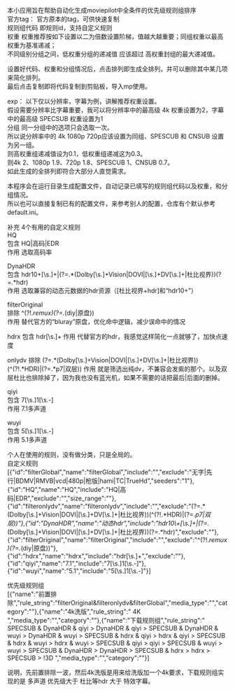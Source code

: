 本小应用旨在帮助自动化生成moviepilot中全条件的优先级规则组排序  
官方tag： 官方原本的tag，可供快速复制  
规则组代码 即规则id，支持自定义规则   
权重 权重推荐按如下设置以二为倍数设置阶梯，值越大越重要；同组权重以最高权重为基准递减；  
不同级别分组之间，低权重分组的递减值 应该超过 高权重封组的最大递减值。  

设置好代码、权重和分组情况后，点击排列即生成全排列，并可以删除其中某几项来简化排列。  
最后点击复制即将代码复制到剪贴板，导入mp使用。  

exp： 以下仅以分辨率，字幕为例，讲解推荐权重设置。  
假设需要分辨率比字幕重要，我可以将分辨率中的最高级 4k 权重设置为2，字幕中的最高级 SPECSUB 权重设置为1  
分组 同一分组中的选项只会选取一次。  
所以说分辨率中的 4k 1080p 720p应该设置为同组、SPESCUB 和 CNSUB 设置为另一组。  
则高权重组递减值设为0.1，低权重组递减这为0.3。  
则4k 2、1080p 1.9、720p 1.8、SPESCUB 1、CNSUB 0.7。  
如此生成的全排列即符合大部分人直觉需求。  

本程序会在运行目录生成配置文件，自动记录已填写的规则组代码以及权重，和分组情况。  
所以也可以直接复制已有的配置文件，来参考别人的配置，仓库有个默认参考default.ini。   

补充 4个有用的自定义规则  
HQ  
包含 HQ|高码|EDR  
作用 选取高码率  

DynaHDR  
包含 hdr10\+[\s.]+|(?=.*(Dolby[\s.]+Vision|DOVI|[\s.]+DV[\s.]+|杜比视界))(?=.*hdr)  
作用 选取兼容的动态元数据的hdr资源（[杜比视界+hdr]和“hdr10+”）  
 
filterOriginal  
排除 ^(?!.*remux)(?=.*(diy|原盘))  
作用 替代官方的“bluray”原盘，优化命中逻辑，减少误命中的情况  

hdrx
包含 hdr[\s.]+
作用 代替官方的hdr，我感觉这样简化一点就够了，加快点速度

onlydv
排除 (?=.*(Dolby[\s.]+Vision|DOVI|[\s.]+DV[\s.]+|杜比视界))(^(?!.*HDR)|(?=.*p7|双层))
作用 就是筛选出纯dv，不兼容会发紫的那个。以及双层杜比也排除掉了，因为我也没有蓝光机，如果不需要的话把最后|后面的删掉。

qiyi  
包含 7[\s.]1[\s.-]  
作用 7.1多声道  

wuyi  
包含 5[\s.]1[\s.-]   
作用 5.1多声道  

个人在使用的规则，没有做分类，只是全局的。  
自定义规则  
[{"id":"filterGlobal","name":"filterGlobal","include":"","exclude":"无字|先行|BDMV|RMVB|vcd|480p|枪版|hami|TC|TrueHd","seeders":"1"},{"id":"HQ","name":"HQ","include":"HQ|高码|EDR","exclude":"","size_range":""},{"id":"filteronlydv","name":"filteronlydv","include":"","exclude":"(?=.*(Dolby[\\s.]+Vision|DOVI|[\\s.]+DV[\\s.]+|杜比视界))(^(?!.*HDR)|(?=.*p7|双层))"},{"id":"DynaHDR","name":"动态hdr","include":"hdr10\\+[\\s.]+|(?=.*(Dolby[\\s.]+Vision|DOVI|[\\s.]+DV[\\s.]+|杜比视界))(?=.*hdr)","exclude":""},{"id":"filterOriginal","name":"filterOriginal","include":"","exclude":"^(?!.*remux)(?=.*(diy|原盘))"},{"id":"hdrx","name":"hdrx","include":"hdr[\\s.]+","exclude":""},{"id":"qiyi","name":"7.1","include":"7[\\s.]1[\\s.-]"},{"id":"wuyi","name":"5.1","include":"5[\\s.]1[\\s.-]"}]  

优先级规则组  
[{"name":"前置排除","rule_string":"filterOriginal&filteronlydv&filterGlobal","media_type":"","category":""},{"name":"4k洗版","rule_string":" 4K ","media_type":"","category":""},{"name":"下载规则组","rule_string":" SPECSUB & DynaHDR & qiyi > DynaHDR & qiyi > SPECSUB & DynaHDR & wuyi > DynaHDR & wuyi > SPECSUB & hdrx & qiyi > hdrx & qiyi > SPECSUB & hdrx & wuyi > hdrx & wuyi > SPECSUB & qiyi > qiyi > SPECSUB & wuyi > wuyi > SPECSUB & DynaHDR > DynaHDR > SPECSUB & hdrx > hdrx > SPECSUB > !3D ","media_type":"","category":""}]

说明，先前置排除一波，然后4k洗版是用来给洗版加一个4k要求，下载规则组实现的是 多声道 优先级大于 杜比等hdr  大于 特效字幕。
